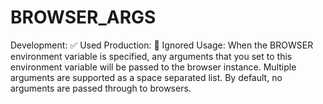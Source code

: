 BROWSER\_ARGS
=============

Development: ✅ Used Production: 🚫 Ignored Usage: When the BROWSER environment variable is specified, any arguments that you set to this environment variable will be passed to the browser instance. Multiple arguments are supported as a space separated list. By default, no arguments are passed through to browsers.
